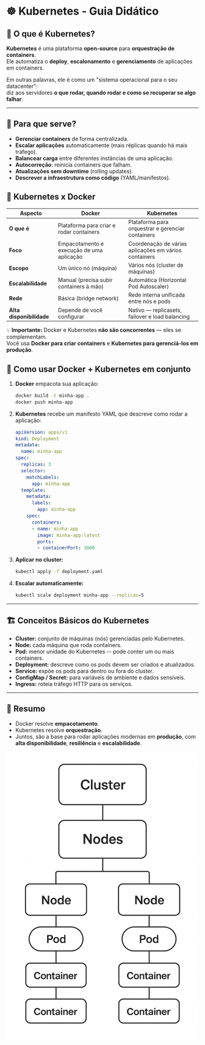 # ☸️ Kubernetes - Guia Didático

## 📖 O que é Kubernetes?

**Kubernetes** é uma plataforma **open-source** para **orquestração de
containers**.\
Ele automatiza o **deploy**, **escalonamento** e **gerenciamento** de
aplicações em containers.

Em outras palavras, ele é como um "sistema operacional para o seu
datacenter":\
diz aos servidores **o que rodar, quando rodar e como se recuperar se
algo falhar**.

------------------------------------------------------------------------

## 🎯 Para que serve?

-   **Gerenciar containers** de forma centralizada.
-   **Escalar aplicações** automaticamente (mais réplicas quando há mais
    tráfego).
-   **Balancear carga** entre diferentes instâncias de uma aplicação.
-   **Autocorreção**: reinicia containers que falham.
-   **Atualizações sem downtime** (rolling updates).
-   **Descrever a infraestrutura como código** (YAML/manifestos).

## 🐳 Kubernetes x Docker

| Aspecto                  | Docker                                   | Kubernetes                                            |
|--------------------------|------------------------------------------|-------------------------------------------------------|
| **O que é**              | Plataforma para criar e rodar containers | Plataforma para orquestrar e gerenciar containers     |
| **Foco**                 | Empacotamento e execução de uma aplicação| Coordenação de várias aplicações em vários containers |
| **Escopo**               | Um único nó (máquina)                    | Vários nós (cluster de máquinas)                      |
| **Escalabilidade**       | Manual (precisa subir containers à mão)  | Automática (Horizontal Pod Autoscaler)                |
| **Rede**                 | Básica (bridge network)                  | Rede interna unificada entre nós e pods               |
| **Alta disponibilidade** | Depende de você configurar               | Nativo — replicasets, failover e load balancing       |

💡 **Importante:** Docker e Kubernetes **não são concorrentes** — eles se complementam.  
Você usa **Docker para criar containers** e **Kubernetes para gerenciá-los em produção**.


## 🔗 Como usar Docker + Kubernetes em conjunto

1.  **Docker** empacota sua aplicação:

    ``` bash
    docker build -t minha-app .
    docker push minha-app
    ```

2.  **Kubernetes** recebe um manifesto YAML que descreve como rodar a
    aplicação:

    ``` yaml
    apiVersion: apps/v1
    kind: Deployment
    metadata:
      name: minha-app
    spec:
      replicas: 3
      selector:
        matchLabels:
          app: minha-app
      template:
        metadata:
          labels:
            app: minha-app
        spec:
          containers:
          - name: minha-app
            image: minha-app:latest
            ports:
            - containerPort: 3000
    ```

3.  **Aplicar no cluster:**

    ``` bash
    kubectl apply -f deployment.yaml
    ```

4.  **Escalar automaticamente:**

    ``` bash
    kubectl scale deployment minha-app --replicas=5
    ```

------------------------------------------------------------------------

## 🏗️ Conceitos Básicos do Kubernetes

-   **Cluster:** conjunto de máquinas (nós) gerenciadas pelo Kubernetes.
-   **Node:** cada máquina que roda containers.
-   **Pod:** menor unidade do Kubernetes -- pode conter um ou mais
    containers.
-   **Deployment:** descreve como os pods devem ser criados e
    atualizados.
-   **Service:** expõe os pods para dentro ou fora do cluster.
-   **ConfigMap / Secret:** para variáveis de ambiente e dados
    sensíveis.
-   **Ingress:** roteia tráfego HTTP para os serviços.

------------------------------------------------------------------------

## 📌 Resumo

-   Docker resolve **empacotamento**.
-   Kubernetes resolve **orquestração**.
-   Juntos, são a base para rodar aplicações modernas em **produção**,
    com **alta disponibilidade**, **resiliência** e **escalabilidade**.

![alt text](image-2.png)